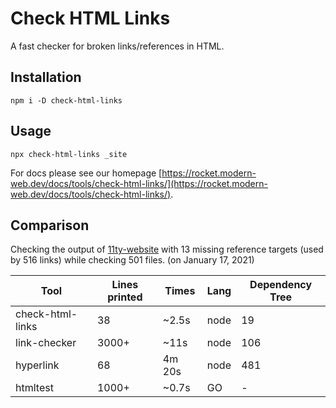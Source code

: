 # Check HTML Links

A fast checker for broken links/references in HTML.

## Installation

```
npm i -D check-html-links
```

## Usage

```
npx check-html-links _site
```

For docs please see our homepage [https://rocket.modern-web.dev/docs/tools/check-html-links/](https://rocket.modern-web.dev/docs/tools/check-html-links/).

## Comparison

Checking the output of [11ty-website](https://github.com/11ty/11ty-website) with 13 missing reference targets (used by 516 links) while checking 501 files. (on January 17, 2021)

| Tool             | Lines printed | Times  | Lang | Dependency Tree |
| ---------------- | ------------- | ------ | ---- | --------------- |
| check-html-links | 38            | ~2.5s  | node | 19              |
| link-checker     | 3000+         | ~11s   | node | 106             |
| hyperlink        | 68            | 4m 20s | node | 481             |
| htmltest         | 1000+         | ~0.7s  | GO   | -               |
